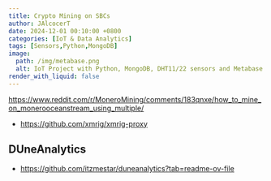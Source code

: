 ```yaml
---
title: Crypto Mining on SBCs
author: JAlcocerT
date: 2024-12-01 00:10:00 +0800
categories: [IoT & Data Analytics]
tags: [Sensors,Python,MongoDB]
image:
  path: /img/metabase.png
  alt: IoT Project with Python, MongoDB, DHT11/22 sensors and Metabase.
render_with_liquid: false
---
```



https://www.reddit.com/r/MoneroMining/comments/183qnxe/how_to_mine_on_monerooceanstream_using_multiple/

* https://github.com/xmrig/xmrig-proxy


## DUneAnalytics

* https://github.com/itzmestar/duneanalytics?tab=readme-ov-file